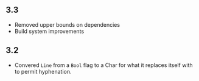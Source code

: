 3.3
---
* Removed upper bounds on dependencies
* Build system improvements

3.2
---
* Convered `Line` from a `Bool` flag to a Char for what it replaces itself with to permit hyphenation.
